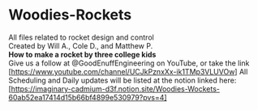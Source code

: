 # Woodies-Rockets
All files related to rocket design and control\
Created by Will A., Cole D., and Matthew P.\
**How to make a rocket by three college kids** \
Give us a follow at @GoodEnuffEngineering on YouTube, or take the link [https://www.youtube.com/channel/UCJkPznxXx-ik1TMp3VLUVOw]
All Scheduling and Daily updates will be listed at the notion linked here: [https://imaginary-cadmium-d3f.notion.site/Woodies-Wockets-60ab52ea17414d15b66bf4899e530979?pvs=4]




